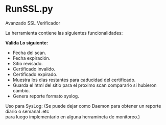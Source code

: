 # RunSSL.py
Avanzado SSL Verificador

La herramienta contiene las siguientes funcionalidades:<br>

<b>Valida Lo siguiente:</b>
- Fecha del scan.
- Fecha expiración.
- Sitio revisado.
- Certificado invalido.
- Certificado expirado.
- Muestra los dias restantes para caducidad del certificado.
- Guarda el html del sitio para el proximo scan compararlo si hubieron cambio.
- Genera reporte formato syslog.

Uso para SysLog: (Se puede dejar como Daemon para obtener un reporte diario o semanal .etc<br> para luego implementarlo en alguna herramineta de monitoreo.)
